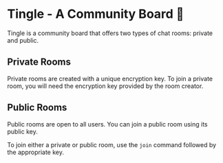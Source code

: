 # Tingle - A Community Board 💬

Tingle is a community board that offers two types of chat rooms: private and public.

## Private Rooms

Private rooms are created with a unique encryption key. To join a private room, you will need the encryption key provided by the room creator.

## Public Rooms

Public rooms are open to all users. You can join a public room using its public key.

To join either a private or public room, use the `join` command followed by the appropriate key.
